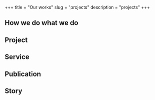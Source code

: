 +++
title = "Our works"
slug = "projects"
description = "projects"
+++

## How we do what we do

## Project

## Service

## Publication

## Story


